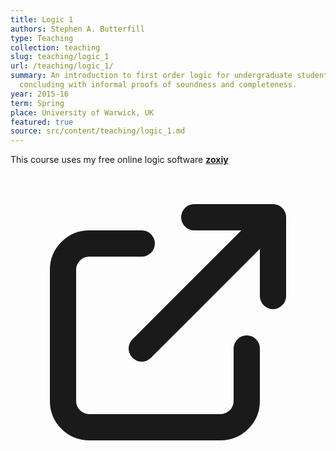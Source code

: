 ```yaml
---
title: Logic 1
authors: Stephen A. Butterfill
type: Teaching
collection: teaching
slug: teaching/logic_1
url: /teaching/logic_1/
summary: An introduction to first order logic for undergraduate students,
  concluding with informal proofs of soundness and completeness.
year: 2015-16
term: Spring
place: University of Warwick, UK
featured: true
source: src/content/teaching/logic_1.md
---
```


<p>
  This course uses my free online logic software 
  <a href="https://www.zoxiy.xyz/" target="_blank"
    class="text-slate-500 dark:text-slate-400 hover:text-blue-600 dark:hover:text-blue-400 transition-colors" style="font-weight:bold;"
      >zoxiy
       <svg xmlns="http://www.w3.org/2000/svg" class="inline-block w-4 h-4 ml-1" fill="none" viewBox="0 0 24 24" stroke="currentColor">
          <path stroke-linecap="round" stroke-linejoin="round" stroke-width="2" d="M10 6H6a2 2 0 00-2 2v10a2 2 0 002 2h10a2 2 0 002-2v-4M14 4h6m0 0v6m0-6L10 14" />
        </svg>
      </a>
</p>
